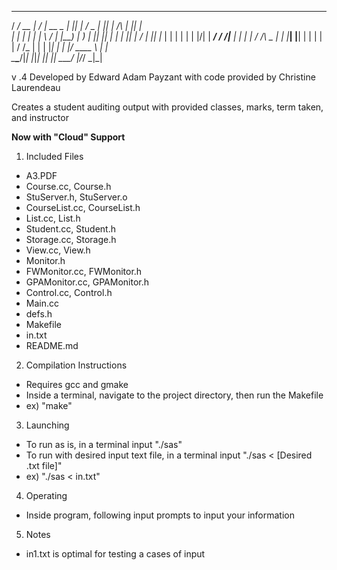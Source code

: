 _____ ____  __  __ _____ ___  _  _    ___  _  _        _  _   
/ ____/ __ \|  \/  |  __ \__ \| || |  / _ \| || |   /\ | || |  
| |   | |  | | \  / | |__) | ) | || |_| | | | || |_ /  \| || |_
| |   | |  | | |\/| |  ___/ / /|__   _| | | |__   _/ /\ \__   _|
| |___| |__| | |  | | |    / /_   | | | |_| |  | |/ ____ \ | |  
\_____\____/|_|  |_|_|   |____|  |_|  \___/   |_/_/    \_\|_|  

v .4
Developed by Edward Adam Payzant with code provided by Christine Laurendeau

Creates a student auditing output with provided classes, marks, term taken, and instructor

**Now with "Cloud" Support**

1. Included Files
  - A3.PDF
  - Course.cc, Course.h
  - StuServer.h, StuServer.o
  - CourseList.cc, CourseList.h
  - List.cc, List.h
  - Student.cc, Student.h
  - Storage.cc, Storage.h
  - View.cc, View.h
  - Monitor.h
  - FWMonitor.cc, FWMonitor.h
  - GPAMonitor.cc, GPAMonitor.h
  - Control.cc, Control.h
  - Main.cc
  - defs.h
  - Makefile
  - in.txt
  - README.md

2. Compilation Instructions
  - Requires gcc and gmake
  - Inside a terminal, navigate to the project directory, then run the Makefile
  - ex) "make"

3. Launching
  - To run as is, in a terminal input "./sas"
  - To run with desired input text file, in a terminal input "./sas < [Desired .txt file]"
  - ex) "./sas < in.txt"

4. Operating
  - Inside program, following input prompts to input your information

5. Notes
  - in1.txt is optimal for testing a cases of input
